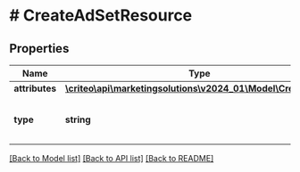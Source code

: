 # # CreateAdSetResource

## Properties

Name | Type | Description | Notes
------------ | ------------- | ------------- | -------------
**attributes** | [**\criteo\api\marketingsolutions\v2024_01\Model\CreateAdSet**](CreateAdSet.md) |  | [optional]
**type** | **string** | Canonical type name of the entity | [optional]

[[Back to Model list]](../../README.md#models) [[Back to API list]](../../README.md#endpoints) [[Back to README]](../../README.md)
